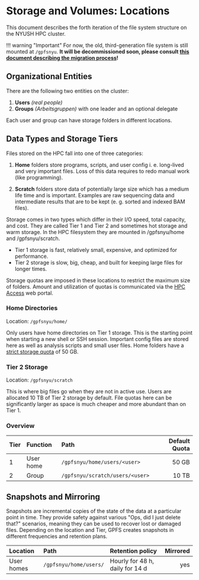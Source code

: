 # Storage and Volumes: Locations
This document describes the forth iteration of the file system structure on the NYUSH HPC cluster.

!!! warning "Important"
    For now, the old, third-generation file system is still mounted at `/gpfsnyu`. **It will be decommissioned soon, please consult [this document describing the migration process](storage-migration.md)!**

## Organizational Entities
There are the following two entities on the cluster:

1. **Users** *(real people)*
2. **Groups** *(Arbeitsgruppen)* with one leader and an optional delegate

Each user and group can have storage folders in different locations.

## Data Types and Storage Tiers
Files stored on the HPC fall into one of three categories:

1. **Home** folders store programs, scripts, and user config i.&nbsp;e. long-lived and very important files. 
Loss of this data requires to redo manual work (like programming).

2. **Scratch** folders store data of potentially large size which has a medium life time and is important.
Examples are raw sequencing data and intermediate results that are to be kept (e.&nbsp;g. sorted and indexed BAM files).

Storage comes in two types which differ in their I/O speed, total capacity, and cost. They are called Tier 1 and Tier 2 and sometimes hot storage and warm storage. In the HPC filesystem they are mounted in /gpfsnyu/home and /gpfsnyu/scratch.

- Tier 1 storage is fast, relatively small, expensive, and optimized for performance.
- Tier 2 storage is slow, big, cheap, and built for keeping large files for longer times.

Storage quotas are imposed in these locations to restrict the maximum size of folders.
Amount and utilization of quotas is communicated via the [HPC Access](https://ood.shanghai.nyu.edu/grafana) web portal.

### Home Directories
Location: `/gpfsnyu/home/`

Only users have home directories on Tier 1 storage.
This is the starting point when starting a new shell or SSH session.
Important config files are stored here as well as analysis scripts and small user files.
Home folders have a [strict storage quota](./home-quota.md) of 50 GB.

### Tier 2 Storage
Location: `/gpfsnyu/scratch`

This is where big files go when they are not in active use.
Users are allocated 10 TB of Tier 2 storage by default.
File quotas here can be significantly larger as space is much cheaper and more abundant than on Tier 1.


### Overview

| Tier | Function        | Path                                           | Default Quota |
|:-----|:----------------|:-----------------------------------------------|--------------:|
|    1 | User home       | `/gpfsnyu/home/users/<user>`                   | 50 GB         |
|    2 | Group           | `/gpfsnyu/scratch/users/<user>`                | 10 TB         |

## Snapshots and Mirroring
Snapshots are incremental copies of the state of the data at a particular point in time. 
They provide safety against various "Ops, did I just delete that?" scenarios, meaning they can be used to recover lost or damaged files.
Depending on the location and Tier, GPFS creates snapshots in different frequencies and retention plans.

| Location                 | Path                         | Retention policy                | Mirrored |
|:-------------------------|:-----------------------------|:--------------------------------|---------:|
| User homes               | `/gpfsnyu/home/users/`       | Hourly for 48 h, daily for 14 d | yes      |


